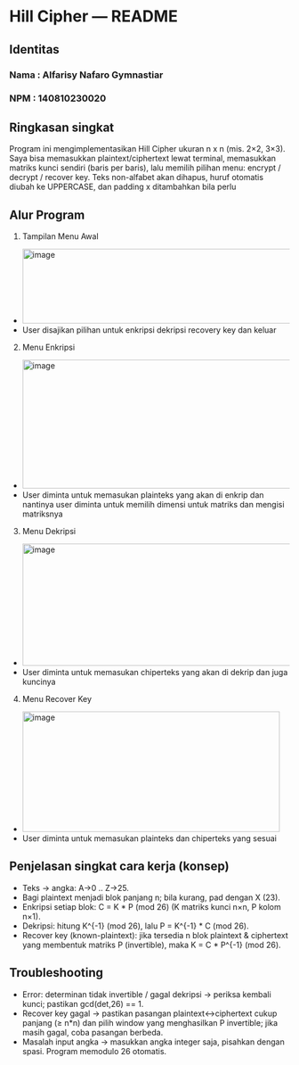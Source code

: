 # Hill Cipher — README

## Identitas

### Nama  : Alfarisy Nafaro Gymnastiar
### NPM   : 140810230020

## Ringkasan singkat

Program ini mengimplementasikan Hill Cipher ukuran n x n (mis. 2×2, 3×3). Saya bisa memasukkan
plaintext/ciphertext lewat terminal, memasukkan matriks kunci sendiri (baris per baris), lalu memilih pilihan menu:
encrypt / decrypt / recover key. Teks non-alfabet akan dihapus, huruf otomatis diubah ke UPPERCASE, dan padding x
ditambahkan bila perlu

## Alur Program

1. Tampilan Menu Awal
  - <img width="488" height="134" alt="image" src="https://github.com/user-attachments/assets/1cf0b72e-8eb6-4c01-9e5a-c6ace2b691c1" />
  - User disajikan pilihan untuk enkripsi dekripsi recovery key dan keluar
2. Menu Enkripsi
  - <img width="705" height="231" alt="image" src="https://github.com/user-attachments/assets/20688360-5e13-419f-a3a9-39edfc1d60f6" />
  - User diminta untuk memasukan plainteks yang akan di enkrip dan nantinya user diminta untuk memilih dimensi untuk matriks dan mengisi matriksnya
3. Menu Dekripsi
  - <img width="670" height="219" alt="image" src="https://github.com/user-attachments/assets/08d4065a-3bb1-4d5f-b3ef-7130a8c65a2b" />
  - User diminta untuk memasukan chiperteks yang akan di dekrip dan juga kuncinya
4. Menu Recover Key
  - <img width="462" height="216" alt="image" src="https://github.com/user-attachments/assets/fc301da5-7570-44e3-b4ea-fadc8e0d5e42" />
  - User diminta untuk memasukan plainteks dan chiperteks yang sesuai



## Penjelasan singkat cara kerja (konsep)

- Teks → angka: A→0 .. Z→25.
- Bagi plaintext menjadi blok panjang n; bila kurang, pad dengan X (23).
- Enkripsi setiap blok: C = K * P (mod 26) (K matriks kunci n×n, P kolom n×1).
- Dekripsi: hitung K^{-1} (mod 26), lalu P = K^{-1} * C (mod 26).
- Recover key (known-plaintext): jika tersedia n blok plaintext & ciphertext yang membentuk matriks P (invertible), maka K = C * P^{-1} (mod 26).

## Troubleshooting

- Error: determinan tidak invertible / gagal dekripsi → periksa kembali kunci; pastikan gcd(det,26) == 1.
- Recover key gagal → pastikan pasangan plaintext↔ciphertext cukup panjang (≥ n*n) dan pilih window yang menghasilkan P invertible; jika masih gagal, coba pasangan berbeda.
- Masalah input angka → masukkan angka integer saja, pisahkan dengan spasi. Program memodulo 26 otomatis.


